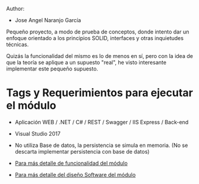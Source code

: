 Author:
- Jose Angel Naranjo García

Pequeño proyecto, a modo de prueba de conceptos, donde intento dar un enfoque orientado a los principios SOLID, interfaces y otras inquietudes técnicas.

Quizás la funcionalidad del mismo es lo de menos en sí, pero con la idea de que la teoría se aplique a un supuesto "real", he visto interesante implementar este pequeño supuesto.

# Tags y Requerimientos para ejecutar el módulo

   * Aplicación WEB / .NET / C# / REST / Swagger / IIS Express / Back-end

   * Visual Studio 2017

   * No utiliza Base de datos, la persistencia se simula en memoria. (No se descarta implementar persistencia con base de datos) 



 
 - [Para más detalle de funcionalidad del módulo](./doc/Requirements.md)

 - [Para más detalle del diseño Software del módulo](./doc/Design.md)

